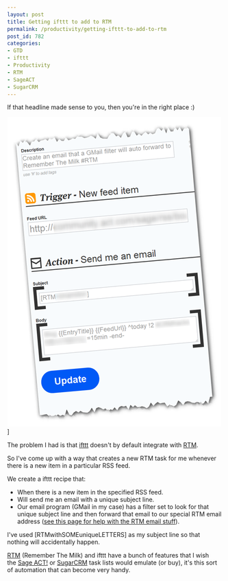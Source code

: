 ```yaml
---
layout: post
title: Getting ifttt to add to RTM
permalink: /productivity/getting-ifttt-to-add-to-rtm
post_id: 782
categories:
- GTD
- ifttt
- Productivity
- RTM
- SageACT
- SugarCRM
---
```


If that headline made sense to you, then you're in the right place :)

![ifttt recipe for adding a task to Remember The Milk](/images/IFTTT_RTM.png)]

The problem I had is that
[ifttt](http://ifttt.com/) doesn't by default integrate with
[RTM](http://rememberthemilk.com/).

So I've come up with a way that creates a new RTM task for me whenever there is a new item in a particular RSS feed.

We create a ifttt recipe that:

- When there is a new item in the specified RSS feed.
- Will send me an email with a unique subject line.
- Our email program (GMail in my case) has a filter set to look for that unique subject line and then forward that email to our special RTM email address ([see this page for help with the RTM email stuff](https://www.rememberthemilk.com/services/email/#inbox)).

I've used [RTMwithSOMEuniqueLETTERS] as my subject line so that nothing will accidentally happen.

[RTM](https://www.rememberthemilk.com/) (Remember The Milk) and ifttt have a bunch of features that I wish the [Sage ACT!](http://www.act.com/) or [SugarCRM](http://www.sugarcrm.com/) task lists would emulate (or buy), it's this sort of automation that can become very handy.
